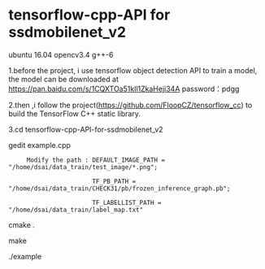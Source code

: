 # tensorflow-cpp-API for ssdmobilenet_v2

ubuntu 16.04  opencv3.4  g++-6

1.before the project, i use tensorflow object detection API to train a model, the model can be downloaded at
https://pan.baidu.com/s/1CQXTOa51kIl1ZkaHeji34A password：pdgg

2.then ,i follow the project(https://github.com/FloopCZ/tensorflow_cc) to  build the TensorFlow C++ static library.

3.cd tensorflow-cpp-API-for-ssdmobilenet_v2 

  gedit example.cpp
  
         Modify the path : DEFAULT_IMAGE_PATH = "/home/dsai/data_train/test_image/*.png";
         
                           TF_PB_PATH = "/home/dsai/data_train/CHECK31/pb/frozen_inference_graph.pb";
                           
                           TF_LABELLIST_PATH = "/home/dsai/data_train/label_map.txt"
                           
  cmake .
  
  make
  
  ./example
  
                           
